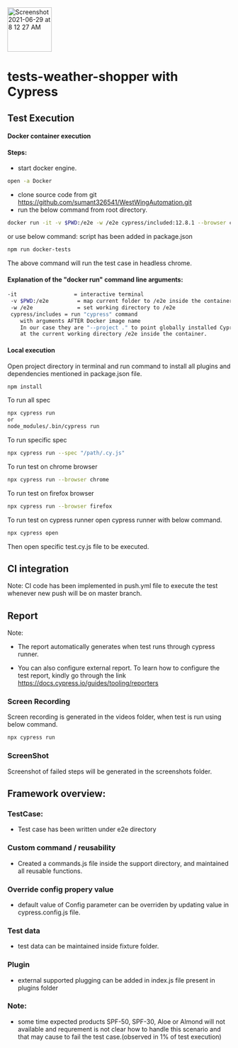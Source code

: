<img width="100" alt="Screenshot 2021-06-29 at 8 12 27 AM" src="https://user-images.githubusercontent.com/39675511/123728969-d2a87b00-d8b1-11eb-9ece-558d4021f816.png">

# tests-weather-shopper with Cypress

## Test Execution

####  Docker container execution
#### Steps:
- start docker engine.
```sh
open -a Docker
```
- clone source code from git https://github.com/sumant326541/WestWingAutomation.git
- run the below command from root directory.
```sh
docker run -it -v $PWD:/e2e -w /e2e cypress/included:12.8.1 --browser chrome
```
or use below command: script has been added in package.json
```sh
npm run docker-tests
```
The above command will run the test case in headless chrome.
#### Explanation of the "docker run" command line arguments:
```sh
-it                  = interactive terminal
 -v $PWD:/e2e         = map current folder to /e2e inside the container
 -w /e2e              = set working directory to /e2e
 cypress/includes = run "cypress" command
    with arguments AFTER Docker image name
    In our case they are "--project ." to point globally installed Cypress.
    at the current working directory /e2e inside the container.
```


####  Local execution

Open project directory in terminal and run command to install all plugins and dependencies mentioned in package.json file.
```sh
npm install 
```
To run all spec 
```sh
npx cypress run
or
node_modules/.bin/cypress run
```
To run specific spec 
```sh
npx cypress run --spec "/path/.cy.js"
```
To run test on chrome browser
```sh
npx cypress run --browser chrome
```

To run test on firefox browser
```sh
npx cypress run --browser firefox
```
To run test on cypress runner 
open cypress runner with below command.
```sh
npx cypress open
```
Then open specific test.cy.js file to be executed.

## CI integration

Note: CI code has been implemented in push.yml file to execute the test whenever new push will be on master branch.

## Report 
Note:
- The report automatically generates when test runs through cypress runner.

- You can also configure external report. To learn how to configure the test report, kindly go through the link https://docs.cypress.io/guides/tooling/reporters

### Screen Recording
Screen recording is generated in the videos folder, when test is run using below command.
```sh
npx cypress run
```
### ScreenShot
Screenshot of failed steps will be generated in the screenshots folder.


## Framework overview:

### TestCase:
- Test case has been written under e2e directory

### Custom command / reusability
- Created a commands.js file inside the support directory, and maintained all reusable functions.

### Override config propery value
- default value of Config parameter can be overriden  by updating value in cypress.config.js file.
### Test data
- test data can be maintained inside fixture folder.
### Plugin
- external supported plugging can be added in index.js file present in plugins folder


### Note:
- some time expected products SPF-50, SPF-30, Aloe or Almond will not available and requrement is not clear how to handle this scenario and that may cause to fail the test case.(observed in 1% of test execution)
